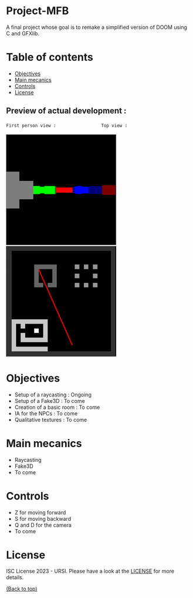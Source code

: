 # Project-MFB
A final project whose goal is to remake a simplified version of DOOM using C and GFXlib.

# Table of contents

- [Objectives](#objectives)
- [Main mecanics](#main-mecanics)
- [Controls](#controls)
- [License](#license)

## Preview of actual development :
`First person view :`&emsp;&emsp;&emsp;&emsp;&emsp;&emsp;&emsp;&emsp;&nbsp;&ensp;`Top view :`<br><br>
<img src="IMG/front_view.png" alt=“First_person_view” width="300px" height="300"></img>
<img src="IMG/top_view.png" alt=“View_from_the_top” width="300px" height="300"></img>

# Objectives

 - Setup of a raycasting : Ongoing
 - Setup of a Fake3D : To come
 - Creation of a basic room : To come
 - IA for the NPCs : To come
 - Qualitative textures : To come


# Main mecanics

 - Raycasting
 - Fake3D
 - To come


# Controls

 - Z for moving forward
 - S for moving backward
 - Q and D for the camera
 - To come


# License

ISC License 2023 - URSI. Please have a look at the [LICENSE](LICENSE) for more details.

[(Back to top)](#table-of-contents)
